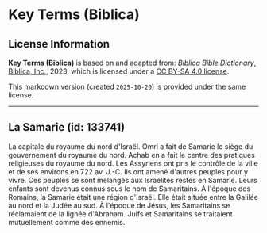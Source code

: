 # Key Terms (Biblica)

## License Information

**Key Terms (Biblica)** is based on and adapted from: _Biblica Bible Dictionary_, [Biblica, Inc.](https://www.biblica.com/), 2023, which is licensed under a [CC BY-SA 4.0 license](https://creativecommons.org/licenses/by-sa/4.0/legalcode.en).

This markdown version (created `2025-10-20`) is provided under the same license.



--------------------------------

## La Samarie (id: 133741)

La capitale du royaume du nord d'Israël. Omri a fait de Samarie le siège du gouvernement du royaume du nord. Achab en a fait le centre des pratiques religieuses du royaume du nord. Les Assyriens ont pris le contrôle de la ville et de ses environs en 722 av. J.\-C. Ils ont amené d'autres peuples pour y vivre. Ces peuples se sont mélangés aux Israélites restés en Samarie. Leurs enfants sont devenus connus sous le nom de Samaritains. À l'époque des Romains, la Samarie était une région d'Israël. Elle était située entre la Galilée au nord et la Judée au sud. À l'époque de Jésus, les Samaritains se réclamaient de la lignée d'Abraham. Juifs et Samaritains se traitaient mutuellement comme des ennemis.



